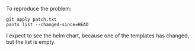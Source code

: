 To reproduce the problem:
```
git apply patch.txt
pants list --changed-since=HEAD
```

I expect to see the helm chart, because one of the templates has changed, but the list is empty.
